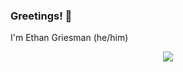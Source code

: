 ### Greetings! 👋

<!--
**EthanGriesman/EthanGriesman** is a ✨ _special_ ✨ repository because its `README.md` (this file) appears on your GitHub profile.

Here are some ideas to get you started:

[![My Skills](https://skillicons.dev/icons?i=js,html,css,wasm)](https://skillicons.dev)

- 🔭 I’m currently working on ...
- 🌱 I’m currently learning ...
- 👯 I’m looking to collaborate on ...
- 🤔 I’m looking for help with ...
- 💬 Ask me about ...
- 📫 How to reach me: ...
- 😄 Pronouns: ...
- ⚡ Fun fact: ...
-->

I'm Ethan Griesman (he/him) 

<p align="center">
  <a href="https://skillicons.dev">
    <img src="https://skillicons.dev/icons?i=py,java,c,cpp,arduino,html,css,js,php,git,androidstudio,figma,powershell" />
  </a>
</p>
